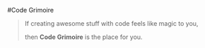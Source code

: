 #Code Grimoire

>If creating awesome stuff with code feels like magic to you,
>
>then **Code Grimoire** is the place for you.
